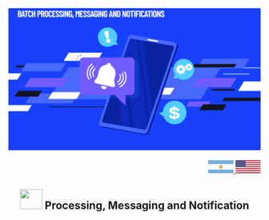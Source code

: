 <div align = "center">
<img src="./doc/assets/img/batch_Procces_Mess_Notific.png" >
</div>

<br>

<div align="right">
     <a href="./translations/README.es.md" target="_blank">
       <img src="./doc/assets/img/arg-flag.jpg" width="10%" height="10%" />
   </a>
    <a href="https://github.com/andresWeitzel/Api_Rest_Microservices_Projects" target="_blank">
       <img src="./doc/assets/img/eeuu-flag.jpg" width="10%" height="10%" />
   </a>
</div>

<div align="center">

##  <img width="45" height="40" src="./doc/assets/gifs/notification.gif" />  Processing, Messaging and Notification

</div>

<br>


